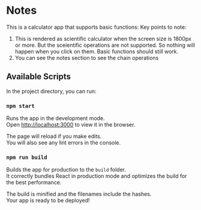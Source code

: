 # Notes

This is a calculator app that supports basic functions: Key points to note: 
1.  This is rendered as scientific calculator when the screen size is 1800px or more. But the sceientific operations are not supported. So nothing will happen when you click on them. Basic functions should still work.
2.  You can see the notes section to see the chain operations

## Available Scripts

In the project directory, you can run:

### `npm start`

Runs the app in the development mode.\
Open [http://localhost:3000](http://localhost:3000) to view it in the browser.

The page will reload if you make edits.\
You will also see any lint errors in the console.

### `npm run build`

Builds the app for production to the `build` folder.\
It correctly bundles React in production mode and optimizes the build for the best performance.

The build is minified and the filenames include the hashes.\
Your app is ready to be deployed!
